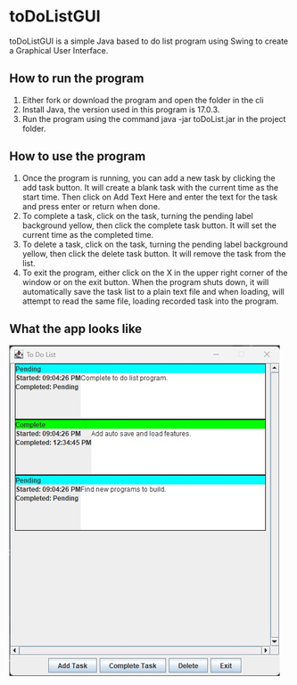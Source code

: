# toDoListGUI
toDoListGUI is a simple Java based to do list program using Swing to create a Graphical User Interface.

## How to run the program
1. Either fork or download the program and open the folder in the cli
2. Install Java, the version used in this program is 17.0.3.
3. Run the program using the command java -jar toDoList.jar in the project folder.

## How to use the program
1. Once the program is running, you can add a new task by clicking the add task button. It will create a blank task with the current time as the start time. Then click on Add Text Here and enter the text for the task and press enter or return when done.
2. To complete a task, click on the task, turning the pending label background yellow, then click the complete task button. It will set the current time as the completed time.
3. To delete a task, click on the task, turning the pending label background yellow, then click the delete task button. It will remove the task from the list.
4. To exit the program, either click on the X in the upper right corner of the window or on the exit button. When the program shuts down, it will automatically save the task list to a plain text file and when loading, will attempt to read the same file, loading recorded task into the program.

## What the app looks like
![alt text](https://github.com/WoodsAvalon/toDoListGUI/blob/main/toDoList/toDoListGUI.jpg)
